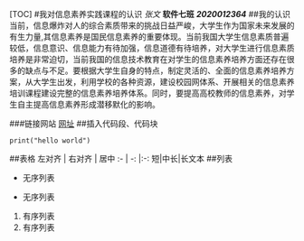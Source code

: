[TOC]
#我对信息素养实践课程的认识
*张文*
**软件七班**
***2020012364***
##我的认识
当前，信息爆炸对人的综合素质带来的挑战日益严峻，大学生作为国家未来发展的有生力量,其信息素养是国民信息素养的重要体现。当前我国大学生信息素质普遍较低，信息意识、信息能力有待加强，信息道德有待培养，对大学生进行信息素质培养是非常迫切，当前我国的信息技术教育在对学生的信息素养培养方面还存在很多的缺点与不足。要根据大学生自身的特点，制定灵活的、全面的信息素养培养方案，从大学生出发，利用学校的各种资源，建设校园网体系、开展相关的信息素养培训课程建设完整的信息素养培养体系。同时，要提高高校教师的信息素养，对学生自主提高信息素养形成潜移默化的影响。

###链接网站
[网址](https://www.cnblogs.com/miki-peng/)
##插入代码段、代码块
```
print("hello world")
```
##表格
 左对齐 | 右对齐 | 居中 
 :- | -: |:-: 
短|中长|长文本
##列表
+ 无序列表
* 无序列表
1. 有序列表
2. 有序列表